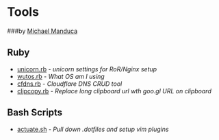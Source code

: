 # Tools 

###by [Michael Manduca](http://twitter.com/mduca)


## Ruby
* [unicorn.rb](https://github.com/mduca/tools/blob/master/unicorn.rb) - _unicorn settings for RoR/Nginx setup_
* [wutos.rb](https://github.com/mduca/tools/blob/master/wutos.rb) - _What OS am I using_
* [cfdns.rb](https://github.com/mduca/tools/blob/master/cfdns.rb) - _Cloudflare DNS CRUD tool_
* [clipcopy.rb](https://github.com/mduca/tools/blob/master/clipcopy.rb) - _Replace long clipboard url wth goo.gl URL on clipboard_


## Bash Scripts

* [actuate.sh](../blob/master/actuate.sh) - _Pull down .dotfiles and setup vim plugins_
